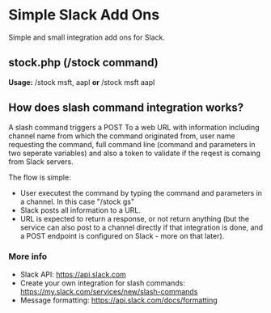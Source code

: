 Simple Slack Add Ons
=========================

Simple and small integration add ons for Slack.

## stock.php (/stock command)
**Usage:** /stock msft, aapl **or** /stock msft aapl 

## How does slash command integration works?

A slash command triggers a POST To a web URL with information including channel name from which the command originated from, user name requesting the command, full command line (command and parameters in two seperate variables) and also a token to validate if the reqest is comaing from Slack servers. 

The flow is simple: 
* User executest the command by typing the command and parameters in a channel. In this case "/stock gs"
* Slack posts all information to a URL. 
* URL is expected to return a response, or not return anything (but the service can also post to a channel directly if that integration is done, and a POST endpoint is configured on Slack - more on that later). 

### More info
* Slack API: https://api.slack.com
* Create your own integration for slash commands: https://my.slack.com/services/new/slash-commands 
* Message formatting: https://api.slack.com/docs/formatting
